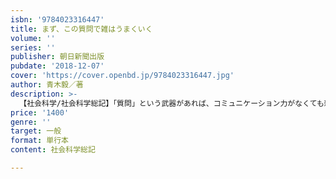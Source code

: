 ```yaml
---
isbn: '9784023316447'
title: まず、この質問で雑はうまくいく
volume: ''
series: ''
publisher: 朝日新聞出版
pubdate: '2018-12-07'
cover: 'https://cover.openbd.jp/9784023316447.jpg'
author: 青木毅／著
description: >-
  【社会科学/社会科学総記】「質問」という武器があれば、コミュニケーション力がなくても雑談ができる、相手に好印象を与えられる。営業のプロが教える「質問」さえできれば、話術も雑学も、元気のよさも、お世辞も、忖度も、空気をむ力もいらない！
price: '1400'
genre: ''
target: 一般
format: 単行本
content: 社会科学総記

---
```

